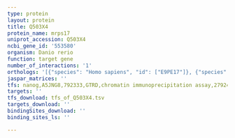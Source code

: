 ```yaml
---
type: protein
layout: protein
title: Q503X4
protein_name: mrps17
uniprot_accession: Q503X4
ncbi_gene_id: '553580'
organism: Danio rerio
function: target gene
number_of_interactions: '1'
orthologs: '[{"species": "Homo sapiens", "id": ["E9PE17"]}, {"species": "Mus musculus", "id": ["<a href=\"/protein/q9cqe3\">Q9CQE3</a>"]}, {"species": "Rattus norvegicus", "id": ["<a href=\"/protein/d3ztr1\">D3ZTR1</a>"]}, {"species": "Drosophila melanogaster", "id": ["<a href=\"/protein/q9w199\">Q9W199</a>"]}]'
jaspar_matrices: ''
tfs: nanog,A5JNG8,792333,GTRD,chromatin immunoprecipitation assay,27924024%5Buid%5D,No
targets: ''
tfs_download: tfs_of_Q503X4.tsv
targets_download: ''
bindingSites_download: ''
binding_sites_ls: ''

---
```

